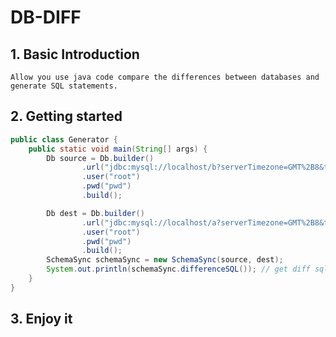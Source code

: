 # DB-DIFF

## 1. Basic Introduction

    Allow you use java code compare the differences between databases and generate SQL statements.

## 2. Getting started

```java
public class Generator {
    public static void main(String[] args) {
        Db source = Db.builder()
                .url("jdbc:mysql://localhost/b?serverTimezone=GMT%2B8&tinyInt1isBit=false&useUnicode=true&characterEncoding=UTF-8&useSSL=false")
                .user("root")
                .pwd("pwd")
                .build();

        Db dest = Db.builder()
                .url("jdbc:mysql://localhost/a?serverTimezone=GMT%2B8&tinyInt1isBit=false&useUnicode=true&characterEncoding=UTF-8&useSSL=false")
                .user("root")
                .pwd("pwd")
                .build();
        SchemaSync schemaSync = new SchemaSync(source, dest);
        System.out.println(schemaSync.differenceSQL()); // get diff sql ~
    }
}
```
## 3. Enjoy it
